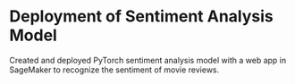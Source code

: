 # Deployment of Sentiment Analysis Model
Created and deployed PyTorch sentiment analysis model with a web app in SageMaker to recognize the sentiment of movie reviews.
